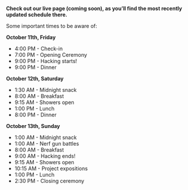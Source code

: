 **Check out our live page (coming soon), as you’ll find the most recently updated schedule there.**

Some important times to be aware of:

**October 11th, Friday**

- 4:00 PM - Check-in
- 7:00 PM - Opening Ceremony
- 9:00 PM - Hacking starts!
- 9:00 PM - Dinner

**October 12th, Saturday**

- 1:30 AM - Midnight snack
- 8:00 AM - Breakfast
- 9:15 AM - Showers open
- 1:00 PM - Lunch
- 8:00 PM - Dinner

**October 13th, Sunday**

- 1:00 AM - Midnight snack
- 1:00 AM - Nerf gun battles
- 8:00 AM - Breakfast
- 9:00 AM - Hacking ends!
- 9:15 AM - Showers open
- 10:15 AM - Project expositions
- 1:00 PM - Lunch
- 2:30 PM - Closing ceremony

